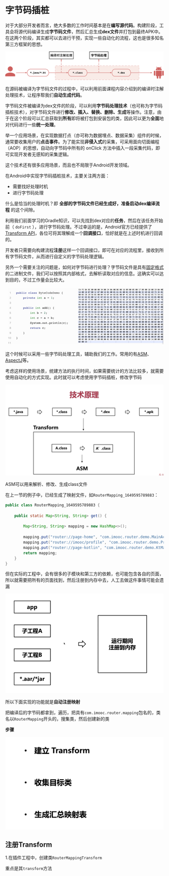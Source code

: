 # 字节码插桩

对于大部分开发者而言，绝大多数的工作时间基本是在**编写源代码**。构建阶段，工具会将源代码编译生成**字节码文件**，然后汇总生成**dex文件**并打包到最终APK中。在这两个阶段，其实都可以去进行干预，实现一些自动化的流程，这也是很多知名第三方框架的思想。

![093](https://github.com/winfredzen/Android-Basic/blob/master/%E8%BF%9B%E9%98%B6/image/093.jpeg)

在源码被编译为字节码文件的过程中，可以利用前面课程内容介绍到的编译时注解处理技术，让程序帮我们**自动生成代码**。

字节码文件被编译为dex文件的阶段，可以利用**字节码处理技术**（也可称为字节码插桩技术），对字节码文件进行**修改、插入、替换、删除、生成**等操作。注意，由于在这个阶段可以汇总获取到**所有**即将被打包到安装包的类，因此可以更为**全面**地对代码进行一些**统一处理**。

举一个应用场景，在实现数据打点（亦可称为数据埋点、数据采集）组件的时候，通常要收集用户的**点击事件**。为了能实现**非侵入式**的采集，可采用面向切面编程（AOP）的思想，自动向字节码中所有的 onClick 方法中插入一段采集代码，即可实现开发者无感知的采集逻辑。

这个技术还有很多应用场景，而且也不局限于Android开发领域。

在Android中实现字节码插桩技术，主要关注两方面：

- 需要找好处理时机
- 进行字节码处理

什么是恰当的处理时机？即 **全部的字节码文件已经生成好，准备启动dex编译流程** 的这个间隙。

利用我们前面学习的Gradle知识，可以先找到dex对应的**任务**，然后在该任务开始前（ `doFirst` ），进行字节码处理。不过幸运的是，Android官方已经提供了[Transform API](https://google.github.io/android-gradle-dsl/javadoc/3.4/com/android/build/api/transform/Transform.html)，各位可将其理解成一个**回调接口**，恰好就是在上述时机进行回调的。

开发者只需要向构建流程**注册**这样一个回调接口，即可在对应的流程里，接收到所有字节码文件，从而进行自定义的字节码处理逻辑。

另外一个需要关注的问题是，如何对字节码进行处理？字节码文件是具有[固定格式](https://docs.oracle.com/javase/specs/jvms/se7/html/jvms-4.html)的二进制文件，我们可以按照其内部格式，去解析读取对应的信息。这确实可以达到目的，不过工作量会比较大。

![094](https://github.com/winfredzen/Android-Basic/blob/master/%E8%BF%9B%E9%98%B6/image/094.jpeg)

这个时候可以采用一些字节码处理工具，辅助我们的工作。常用的有[ASM](https://asm.ow2.io/)、[AspectJ](https://www.baeldung.com/aspectj)等。



考虑这样的使用场景，统建方法的执行时间，如果需要统计的方法比较多，就需要使用自动化的方式实现。此时就可以考虑使用字节码插桩，修改字节码

![095](https://github.com/winfredzen/Android-Basic/blob/master/%E8%BF%9B%E9%98%B6/image/095.png)

ASM可以用来解析、修改、生成class文件



在上一节的例子中，已经生成了映射文件，如`RouterMapping_1649595789883`：

```java
public class RouterMapping_1649595789883 {

    public static Map<String, String> get() {

        Map<String, String> mapping = new HashMap<>();

        mapping.put("router://page-home", "com.imooc.router.demo.MainActivity");
        mapping.put("router://imooc/profile", "com.imooc.router.demo.ProfileActivity");
        mapping.put("router://page-kotlin", "com.imooc.router.demo.KtMainActivity");
        return mapping;
    }
}
```

但在实际的工程中，会有很多的子模块和第三方的依赖，也可能包含各自的页面，所以就需要把所有的页面找到，然后注册到内存中去，人工去做这件事情可能会遗漏

![096](https://github.com/winfredzen/Android-Basic/blob/master/%E8%BF%9B%E9%98%B6/image/096.png)

所以下面实现的功能就是**自动注册映射**

把编译后的字节码都拿到，遍历，把具有`com.imooc.router.mapping`包名的，类名以`RouterMapping`开头的，搜集类，然后创建新的类

**步骤**

![097](https://github.com/winfredzen/Android-Basic/blob/master/%E8%BF%9B%E9%98%B6/image/097.png)



## 注册Transform

1.在插件工程中，创建类`RouterMappingTransform`

重点是其`transform`方法





























































